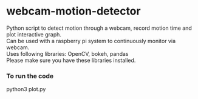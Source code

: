 # webcam-motion-detector
Python script to detect motion through a webcam, record motion time and plot interactive graph.
<br>Can be used with a raspberry pi system to continuously monitor via webcam.
<br>Uses following libraries: OpenCV, bokeh, pandas
<br>Please make sure you have these libraries installed.
### To run the code
python3 plot.py

